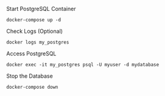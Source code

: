 Start PostgreSQL Container
```
docker-compose up -d
```
Check Logs (Optional)
```
docker logs my_postgres
```
Access PostgreSQL
```
docker exec -it my_postgres psql -U myuser -d mydatabase
```
Stop the Database
```
docker-compose down
```
